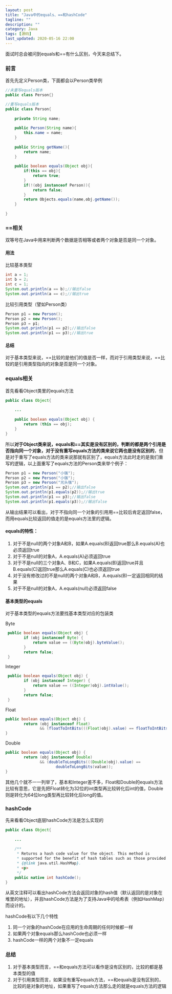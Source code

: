 ```yaml
---
layout: post
title: "Java中的equals、==和hashCode"
tagline: ""
description: ""
category: Java
tags: [源码]
last_updated: 2020-05-16 22:00
---
```


面试时总会被问到equals和==有什么区别，今天来总结下。

### 前言

首先先定义Person类，下面都会以Person类举例

```java
//未重写equals版本
public class Person{}

//重写equals版本
public class Person{
    
    private String name;
    
    public Person(String name){
        this.name = name;
    }
    
    public String getName(){
        return name;
    }
    
    public boolean equals(Object obj){
        if(this == obj){
            return true;
        }
        if(!(obj instanceof Person)){
            return false;
        }
        return Objects.equals(name,obj.getName());
    }
    
}
```

### ==相关

双等号在Java中用来判断两个数据是否相等或者两个对象是否是同一个对象。

#### 用法

比较基本类型

```java
int a = 1;
int b = 2;
int c = 1;
System.out.println(a == b);//输出false
System.out.println(a == c);//输出true
```

比较引用类型（譬如Person类）

```java
Person p1 = new Person();
Person p2 = new Person();
Person p3 = p1;
System.out.println(p1 == p2);//输出false
System.out.println(p1 == p3);//输出true
```

#### 总结

对于基本类型来说，==比较的是他们的值是否一样，而对于引用类型来说，==比较的是引用类型指向的对象是否是同一个对象。

### equals相关

首先看看Object类里的equals方法

```java
public class Object{
    
    ...
    
	public boolean equals(Object obj) {
        return (this == obj);
    }
}
```

所以**对于Object类来说，equals和==其实是没有区别的，判断的都是两个引用是否指向同一个对象，对于没有重写equals方法的类来说它两也是没有区别的**，但是对于重写了equals方法的类来说那就有区别了，equals方法此时走的是我们重写的逻辑，以上面重写了equals方法的Person类来举个例子：

```java
Person p1 = new Person("小强");
Person p2 = new Person("小强");
Person p3 = new Person("光头强");
System.out.println(p1 == p2);//输出false
System.out.println(p1.equals(p2));//输出true
System.out.println(p1 == p3);//输出false
System.out.println(p1.equals(p3));//输出false
```

从输出结果可以看出，对于不指向同一个对象的引用用==比较后肯定返回false，而用equals比较返回的值走的是equals方法里的逻辑。

#### equals的特性：

1. 对于不是null的两个对象A和B，如果A.equals(B)返回true那么B.equals(A)也必须返回true
2. 对于不是null的对象A，A.equals(A)必须返回true
3. 对于不是null的三个对象A、B和C，如果A.equals(B)返回true并且B.equals(C)返回true那么A.equals(C)也必须返回true
4. 对于没有修改过的不是null的两个对象A和B，A.equals(B)一定返回相同的结果
5. 对于不是null的对象A，A.equals(null)必须返回false

#### 基本类型的equals

对于基本类型的equals方法要找基本类型对应的包装类

Byte

```java
 public boolean equals(Object obj) {
        if (obj instanceof Byte) {
            return value == ((Byte)obj).byteValue();
        }
        return false;
 }
```

Integer

```java
 public boolean equals(Object obj) {
        if (obj instanceof Integer) {
            return value == ((Integer)obj).intValue();
        }
        return false;
 }
```

Float

```java
public boolean equals(Object obj) {
        return (obj instanceof Float)
               && (floatToIntBits(((Float)obj).value) == floatToIntBits(value));
}
```

Double

```java
public boolean equals(Object obj) {
        return (obj instanceof Double)
               && (doubleToLongBits(((Double)obj).value) ==
                      doubleToLongBits(value));
}
```

其他几个就不一一列举了，基本和Integer差不多，Float和Double的equals方法比较有意思，它是先把Float转化为32位的int类型再比较转化后int的值，Double则是转化为64位long类型再比较转化后long的值。

### hashCode

先来看看Object底层hashCode方法是怎么实现的

```java
public class Object{
    
    ...
    
    /**
     * Returns a hash code value for the object. This method is
     * supported for the benefit of hash tables such as those provided by
     * {@link java.util.HashMap}.
     * <p>
  	 */   
	public native int hashCode();
}
```

从英文注释可以看出hashCode方法会返回对象的hash值（默认返回的是对象在堆里的地址），并且hashCode方法是为了支持Java中的哈希表（例如HashMap）而设计的。

hashCode有以下几个特性

1. 同一个对象的hashCode在应用的生命周期的任何时候都一样
2. 如果两个对象equals那么hashCode也必须一样
3. hashCode一样的两个对象不一定equals

### 总结

1. 对于基本类型而言，==和equals方法可以看作是没有区别的，比较的都是基本类型的值
2. 对于引用类型而言，如果没有重写equals方法，==和equals是没有区别的，比较的是对象的地址，如果重写了equals方法那么走的就是equals方法的逻辑

